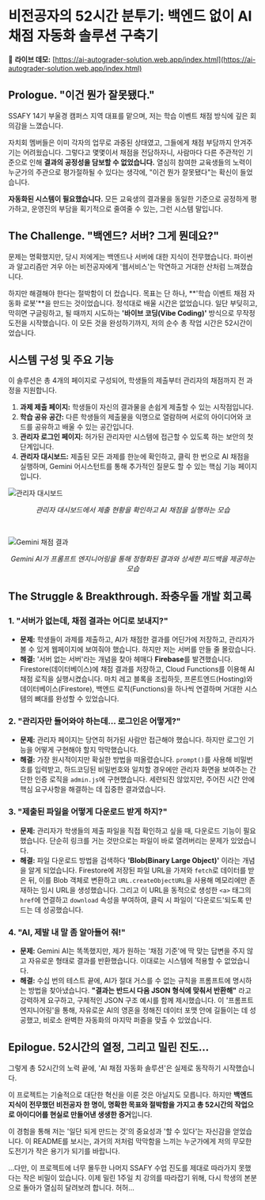 # 비전공자의 52시간 분투기: 백엔드 없이 AI 채점 자동화 솔루션 구축기

🚀 **라이브 데모:** [https://ai-autograder-solution.web.app/index.html](https://ai-autograder-solution.web.app/index.html)

## Prologue. "이건 뭔가 잘못됐다."

SSAFY 14기 부울경 캠퍼스 지역 대표를 맡으며, 저는 학습 이벤트 채점 방식에 깊은 회의감을 느꼈습니다.

자치회 멤버들은 이미 각자의 업무로 과중된 상태였고, 그들에게 채점 부담까지 안겨주기는 어려웠습니다. 그렇다고 몇몇이서 채점을 전담하자니, 사람마다 다른 주관적인 기준으로 인해 **결과의 공정성을 담보할 수 없었습니다.** 열심히 참여한 교육생들의 노력이 누군가의 주관으로 평가절하될 수 있다는 생각에, "이건 뭔가 잘못됐다"는 확신이 들었습니다.

**자동화된 시스템이 필요했습니다.** 모든 교육생의 결과물을 동일한 기준으로 공정하게 평가하고, 운영진의 부담을 획기적으로 줄여줄 수 있는, 그런 시스템 말입니다.

## The Challenge. "백엔드? 서버? 그게 뭔데요?"

문제는 명확했지만, 당시 저에게는 백엔드나 서버에 대한 지식이 전무했습니다. 파이썬과 알고리즘만 겨우 아는 비전공자에게 '웹서비스'는 막연하고 거대한 산처럼 느껴졌습니다.

하지만 해결해야 한다는 절박함이 더 컸습니다. 목표는 단 하나, **'학습 이벤트 채점 자동화 로봇'**을 만드는 것이었습니다. 정석대로 배울 시간은 없었습니다. 일단 부딪히고, 막히면 구글링하고, 될 때까지 시도하는 **'바이브 코딩(Vibe Coding)'** 방식으로 무작정 도전을 시작했습니다. 이 모든 것을 완성하기까지, 저의 순수 총 작업 시간은 52시간이었습니다.

## 시스템 구성 및 주요 기능

이 솔루션은 총 4개의 페이지로 구성되어, 학생들의 제출부터 관리자의 채점까지 전 과정을 지원합니다.

1.  **과제 제출 페이지:** 학생들이 자신의 결과물을 손쉽게 제출할 수 있는 시작점입니다.
2.  **학습 공유 공간:** 다른 학생들의 제출물을 익명으로 열람하며 서로의 아이디어와 코드를 공유하고 배울 수 있는 공간입니다.
3.  **관리자 로그인 페이지:** 허가된 관리자만 시스템에 접근할 수 있도록 하는 보안의 첫 단계입니다.
4.  **관리자 대시보드:** 제출된 모든 과제를 한눈에 확인하고, 클릭 한 번으로 AI 채점을 실행하며, Gemini 어시스턴트를 통해 추가적인 질문도 할 수 있는 핵심 기능 페이지입니다.

![관리자 대시보드](https://i.imgur.com/Vl32hif.png)
*<p align="center">관리자 대시보드에서 제출 현황을 확인하고 AI 채점을 실행하는 모습</p>*

<br>

![Gemini 채점 결과](https://i.imgur.com/3s0n51z.png)
*<p align="center">Gemini AI가 프롬프트 엔지니어링을 통해 정형화된 결과와 상세한 피드백을 제공하는 모습</p>*


## The Struggle & Breakthrough. 좌충우돌 개발 회고록

### 1. "서버가 없는데, 채점 결과는 어디로 보내지?"
- **문제:** 학생들이 과제를 제출하고, AI가 채점한 결과를 어딘가에 저장하고, 관리자가 볼 수 있게 웹페이지에 보여줘야 했습니다. 하지만 저는 서버를 만들 줄 몰랐습니다.
- **해결:** '서버 없는 서버'라는 개념을 찾아 헤매다 **Firebase**를 발견했습니다. Firestore(데이터베이스)에 채점 결과를 저장하고, Cloud Functions를 이용해 AI 채점 로직을 실행시켰습니다. 마치 레고 블록을 조립하듯, 프론트엔드(Hosting)와 데이터베이스(Firestore), 백엔드 로직(Functions)을 하나씩 연결하며 거대한 시스템의 뼈대를 완성할 수 있었습니다.

### 2. "관리자만 들어와야 하는데... 로그인은 어떻게?"
- **문제:** 관리자 페이지는 당연히 허가된 사람만 접근해야 했습니다. 하지만 로그인 기능을 어떻게 구현해야 할지 막막했습니다.
- **해결:** 가장 원시적이지만 확실한 방법을 떠올렸습니다. `prompt()`를 사용해 비밀번호를 입력받고, 하드코딩된 비밀번호와 일치할 경우에만 관리자 화면을 보여주는 간단한 인증 로직을 `admin.js`에 구현했습니다. 세련되진 않았지만, 주어진 시간 안에 핵심 요구사항을 해결하는 데 집중한 결과였습니다.

### 3. "제출된 파일을 어떻게 다운로드 받게 하지?"
- **문제:** 관리자가 학생들의 제출 파일을 직접 확인하고 싶을 때, 다운로드 기능이 필요했습니다. 단순히 링크를 거는 것만으로는 파일이 바로 열려버리는 문제가 있었습니다.
- **해결:** 파일 다운로드 방법을 검색하다 **'Blob(Binary Large Object)'** 이라는 개념을 알게 되었습니다. Firestore에 저장된 파일 URL을 가져와 `fetch`로 데이터를 받은 뒤, 이를 Blob 객체로 변환하고 `URL.createObjectURL`을 사용해 메모리에만 존재하는 임시 URL을 생성했습니다. 그리고 이 URL을 동적으로 생성한 `<a>` 태그의 `href`에 연결하고 `download` 속성을 부여하여, 클릭 시 파일이 '다운로드'되도록 만드는 데 성공했습니다.

### 4. "AI, 제발 내 말 좀 알아들어 줘!"
- **문제:** Gemini AI는 똑똑했지만, 제가 원하는 '채점 기준'에 딱 맞는 답변을 주지 않고 자유로운 형태로 결과를 반환했습니다. 이대로는 시스템에 적용할 수 없었습니다.
- **해결:** 수십 번의 테스트 끝에, AI가 절대 거스를 수 없는 규칙을 프롬프트에 명시하는 방법을 찾아냈습니다. **"결과는 반드시 다음 JSON 형식에 맞춰서 반환해"** 라고 강력하게 요구하고, 구체적인 JSON 구조 예시를 함께 제시했습니다. 이 '프롬프트 엔지니어링'을 통해, 자유로운 AI의 영혼을 정해진 데이터 포맷 안에 길들이는 데 성공했고, 비로소 완벽한 자동화의 마지막 퍼즐을 맞출 수 있었습니다.

## Epilogue. 52시간의 열정, 그리고 밀린 진도...

그렇게 총 52시간의 노력 끝에, 'AI 채점 자동화 솔루션'은 실제로 동작하기 시작했습니다.

이 프로젝트는 기술적으로 대단한 혁신을 이룬 것은 아닐지도 모릅니다. 하지만 **백엔드 지식이 전무했던 비전공자 한 명이, 명확한 목표와 절박함을 가지고 총 52시간의 작업으로 아이디어를 현실로 만들어낸 생생한 증거**입니다.

이 경험을 통해 저는 '일단 되게 만드는 것'의 중요성과 '할 수 있다'는 자신감을 얻었습니다. 이 README를 보시는, 과거의 저처럼 막막함을 느끼는 누군가에게 저의 무모한 도전기가 작은 용기가 되기를 바랍니다.

...다만, 이 프로젝트에 너무 몰두한 나머지 SSAFY 수업 진도를 제대로 따라가지 못했다는 작은 비밀이 있습니다. 이제 밀린 1주일 치 강의를 따라잡기 위해, 다시 학생의 본분으로 돌아가 열심히 달려보려 합니다. 허허...
